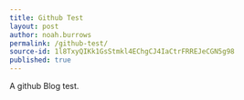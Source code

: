 ```yaml
---
title: Github Test
layout: post
author: noah.burrows
permalink: /github-test/
source-id: 1l8TxyQIKk1GsStmkl4EChgCJ4IaCtrFRREJeCGN5g98
published: true
---
```

A github Blog test.

